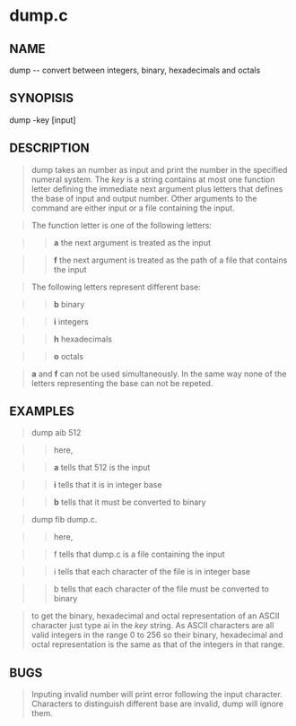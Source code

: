 # dump.c
 
## NAME

dump -- convert between integers, binary, hexadecimals and octals

## SYNOPISIS

dump -key [input]

## DESCRIPTION

> dump takes an number as input and print the number in the specified numeral system. The *key* is a string contains at most one function letter defining the immediate next argument plus letters that defines the base of input and output number. Other arguments to the command are either input or a file containing the input.

>The function letter is one of the following letters:

> > **a** the next argument is treated as the input

> > **f** the next argument is treated as the path of a file that contains the input

> The following letters represent different base:

> > **b** binary

> > **i** integers

> > **h** hexadecimals

> > **o** octals

> **a** and **f** can not be used simultaneously. In the same way none of the letters representing the base can not be repeted.

## EXAMPLES

> dump aib 512

> > here,

> > **a** tells that 512 is the input

> > **i** tells that it is in integer base

> > **b** tells that it must be converted to binary

> dump fib dump.c.

> > here,

> > f tells that dump.c is a file containing the input

> > i tells that each character of the file is in integer base

> > b tells that each character of the file must be converted to binary

> to get the binary, hexadecimal and octal representation of an ASCII character just type ai in the *key* string. As ASCII characters are all valid integers in the range 0 to 256 so their binary, hexadecimal and octal representation is the same as that of the integers in that range.

## BUGS

> Inputing invalid number will print error following the input character. Characters to distinguish different base are invalid, dump will ignore them.
